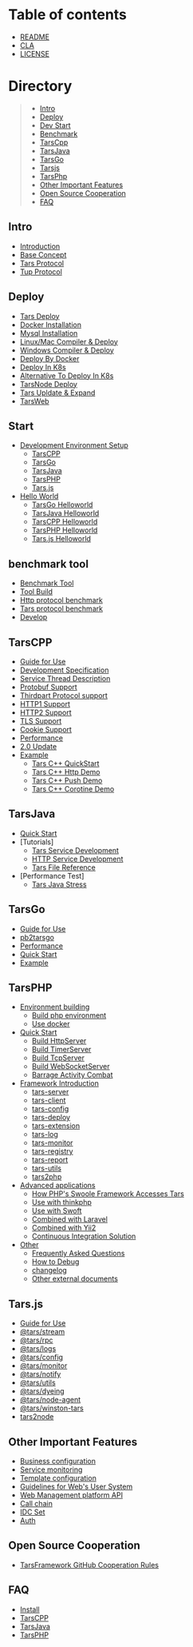 # Table of contents

- [README](README.md)
- [CLA](cla.md)
- [LICENSE](license.md)

# Directory

> - [Intro](#intro)
> - [Deploy](#deploy)
> - [Dev Start](#enter)
> - [Benchmark](#benchmark)
> - [TarsCpp](#TarsCPP)
> - [TarsJava](#TarsJava)
> - [TarsGo](#TarsGo)
> - [Tarsjs](#Tars.js)
> - [TarsPhp](#TarsPHP)
> - [Other Important Features](#important)
> - [Open Source Cooperation](#cooperation)
> - [FAQ](#question)

## Intro <a id="intro"></a>

- [Introduction](base/tars-intro.md)
- [Base Concept](base/tars-concept.md)
- [Tars Protocol](base/tars-protocol.md)
- [Tup Protocol](base/tars-tup.md)

## Deploy <a id="deploy"></a>

- [Tars Deploy](installation/README.md)
- [Docker Installation](installation/docker-install.md)
- [Mysql Installation](installation/mysql.md)
- [Linux/Mac Compiler & Deploy](installation/source.md)
- [Windows Compiler & Deploy](installation/source-windows.md)
- [Deploy By Docker](installation/docker.md)
- [Deploy In K8s](installation/k8s-docker-1.md)
- [Alternative To Deploy In K8s](installation/k8s-docker-2.md)
- [TarsNode Deploy](installation/node.md)
- [Tars Upldate & Expand](installation/expand.md)
- [TarsWeb](installation/web.md)

## Start <a id="enter"></a>

- [Development Environment Setup](env/README.md)
  - [TarsCPP](env/tarscpp.md)
  - [TarsGo](env/tarsgo.md)
  - [TarsJava](env/tarsjava.md)
  - [TarsPHP](env/tarsphp.md)
  - [Tars.js](env/tars.js.md)
- [Hello World](hello-world/README.md)
  - [TarsGo Helloworld](hello-world/tarsgo.md)
  - [TarsJava Helloworld](hello-world/tarsjava.md)
  - [TarsCPP Helloworld](hello-world/tarscpp.md)
  - [TarsPHP Helloworld](hello-world/tarsphp.md)
  - [Tars.js Helloworld](hello-world/tars.js.md)

## benchmark tool <a id="benchmark"></a>

- [Benchmark Tool](benchmark/README.md)
- [Tool Build](benchmark/build.md)
- [Http protocol benchmark](benchmark/http-guide.md)
- [Tars protocol benchmark](benchmark/tars-guide.md)
- [Develop](benchmark/develop.md)

## TarsCPP <a id="TarsCPP"></a>

- [Guide for Use](dev/tarscpp/tars-guide.md)
- [Development Specification](dev/tarscpp/tars-spec.md)
- [Service Thread Description](dev/tarscpp/tars-server-thread.md)
- [Protobuf Support](dev/tarscpp/tars-protobuf.md)
- [Thirdpart Protocol support](dev/tarscpp/tars-thirdparty-protocol.md)
- [HTTP1 Support](dev/tarscpp/tars-http1.md)
- [HTTP2 Support](dev/tarscpp/tars-http2.md)
- [TLS Support](dev/tarscpp/tars-tls.md)
- [Cookie Support](dev/tarscpp/tars-cookie.md)
- [Performance](dev/tarscpp/tars-performance.md)
- [2.0 Update](dev/tarscpp/tars-2.0-update.md)
- [Example](demo/tarscpp/README.md)
  - [Tars C++ QuickStart](demo/tarscpp/tars_cpp_quickstart.md)
  - [Tars C++ Http Demo](demo/tarscpp/tars_cpp_http_demo.md)
  - [Tars C++ Push Demo](demo/tarscpp/tars_push.md)
  - [Tars C++ Corotine Demo](demo/tarscpp/tars_co.md)

## TarsJava <a id="TarsJava"></a>

- [Quick Start](dev/tarsjava/tars-quick-start.md)
- [Tutorials]
  - [Tars Service Development](dev/tarsjava/tars-tutorials.md)
  - [HTTP Service Development](dev/tarsjava/tars-http-server.md)
  - [Tars File Reference](dev/tarsjava/tars-reference.md)
- [Performance Test]
  - [Tars Java Stress ](dev/tarsjava/stress-testing.md)

## TarsGo <a id="TarsGo"></a>

- [Guide for Use](dev/tarsgo/README.md)
- [pb2tarsgo](dev/tarsgo/pb2tarsgo.md)
- [Performance](dev/tarsgo/xing-neng-ce-shi.md)
- [Quick Start](dev/tarsgo/tars_go_quickstart_en.md)
- [Example](demo/tarsgo.md)

## TarsPHP <a id="TarsPHP"></a>

- [Environment building]()
  - [Build php environment](dev/tarsphp/Environment/php.md)
  - [Use docker](dev/tarsphp/Environment/docker.md)
- [Quick Start](dev/tarsphp/QuickStart/introduce.md)
  - [Build HttpServer](dev/tarsphp/QuickStart/tars-http-server.md)
  - [Build TimerServer](dev/tarsphp/QuickStart/tars-timer-server.md)
  - [Build TcpServer](dev/tarsphp/QuickStart/tars-tcp-server.md)
  - [Build WebSocketServer](dev/tarsphp/QuickStart/tars-websocket-server.md)
  - [Barrage Activity Combat](dev/tarsphp/QuickStart/tars-act-demo.md)
- [Framework Introduction](dev/tarsphp/Framework/introduce.md)
  - [tars-server](dev/tarsphp/Framework/tars-server.md)
  - [tars-client](dev/tarsphp/Framework/tars-client.md)
  - [tars-config](dev/tarsphp/Framework/tars-config.md)
  - [tars-deploy](dev/tarsphp/Framework/tars-deploy.md)
  - [tars-extension](dev/tarsphp/Framework/tars-extension.md)
  - [tars-log](dev/tarsphp/Framework/tars-log.md)
  - [tars-monitor](dev/tarsphp/Framework/tars-monitor.md)
  - [tars-registry](dev/tarsphp/Framework/tars-registry.md)
  - [tars-report](dev/tarsphp/Framework/tars-report.md)
  - [tars-utils](dev/tarsphp/Framework/tars-utils.md)
  - [tars2php](dev/tarsphp/Framework/tars2php.md)
- [Advanced applications]()
  - [How PHP's Swoole Framework Accesses Tars](dev/tarsphp/Advanced/swoole-suport-tars.md)
  - [Use with thinkphp](dev/tarsphp/Advanced/thinkphp.md)
  - [Use with Swoft](dev/tarsphp/Advanced/swoft.md)
  - [Combined with Laravel](dev/tarsphp/Advanced/laravel.md)
  - [Combined with Yii2](dev/tarsphp/Advanced/yii2.md)
  - [Continuous Integration Solution](dev/tarsphp/Advanced/ci.md)
- [Other]()
  - [Frequently Asked Questions](dev/tarsphp/Question/index.md)
  - [How to Debug](dev/tarsphp/Question/debug.md)
  - [changelog](dev/tarsphp/Question/changelog.md)
  - [Other external documents](dev/tarsphp/Question/outsource.md)

## Tars.js <a id="Tars.js"></a>

- [Guide for Use](dev/tars.js/README.md)
- [@tars/stream](dev/tars.js/tars-stream.md)
- [@tars/rpc](dev/tars.js/tars-rpc.md)
- [@tars/logs](dev/tars.js/tars-logs.md)
- [@tars/config](dev/tars.js/tars-config.md)
- [@tars/monitor](dev/tars.js/tars-monitor.md)
- [@tars/notify](dev/tars.js/tars-notify.md)
- [@tars/utils](dev/tars.js/tars-utils.md)
- [@tars/dyeing](dev/tars.js/tars-dyeing.md)
- [@tars/node-agent](dev/tars.js/tars-node-agent.md)
- [@tars/winston-tars](dev/tars.js/tars-winston-tars.md)
- [tars2node](dev/tars.js/tars2node.md)

## Other Important Features <a id="important"></a>

- [Business configuration](dev/tars-config.md)
- [Service monitoring](dev/tars-monitor.md)
- [Template configuration](dev/tars-template.md)
- [Guidelines for Web's User System](dev/tars-web-user.md)
- [Web Management platform API](dev/tars-web-api.md)
- [Call chain](dev/tars-call-chain.md)
- [IDC Set](dev/tars-idc-set.md)
- [Auth](dev/tars-auth.md)

## Open Source Cooperation <a id="cooperation">

- [TarsFramework GitHub Cooperation Rules](cooperation/tars_framework_git_flows.md)

## FAQ <a id="question"></a>

- [Install](question/Install_faq-en.md)
- [TarsCPP](question/tarscpp-question.md)
- [TarsJava](question/tarsjava-question.md)
- [TarsPHP](question/tarsphp-question.md)
